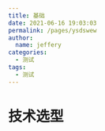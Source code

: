 ```yaml
---
title: 基础
date: 2021-06-16 19:03:03
permalink: /pages/ysdswew
author: 
  name: jeffery
categories: 
  - 测试
tags: 
  - 测试
---
```


# 技术选型

